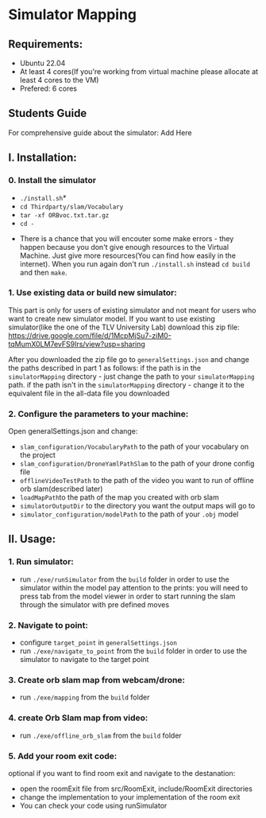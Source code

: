 # Simulator Mapping

## Requirements:

- Ubuntu 22.04
- At least 4 cores(If you're working from virtual machine please allocate at least 4 cores to the VM)
- Prefered: 6 cores

## Students Guide

For comprehensive guide about the simulator: 
Add Here

## I. Installation:

### 0. Install the simulator
- `./install.sh`*
- `cd Thirdparty/slam/Vocabulary`
- `tar -xf ORBvoc.txt.tar.gz`
- `cd -`

* There is a chance that you will encouter some make errors - they happen because you don't give enough resources to the Virtual Machine. Just give more resources(You can find how easily in the internet). When you run again don't run `./install.sh` instead `cd build` and then `make`.

### 1. Use existing data or build new simulator:
This part is only for users of existing simulator and not meant for users who want to create new simulator model.
If you want to use existing simulator(like the one of the TLV University Lab) download this zip file:
https://drive.google.com/file/d/1McpMjSu7-ziM0-tqMumX0LM7evFS9Irs/view?usp=sharing

After you downloaded the zip file go to `generalSettings.json` and change the paths described in part 1 as follows:
if the path is in the `simulatorMapping` directory - just change the path to your `simulatorMapping` path.
if the path isn't in the `simulatorMapping` directory - change it to the equivalent file in the all-data file you downloaded

### 2. Configure the parameters to your machine:
Open generalSettings.json and change:
- `slam_configuration/VocabularyPath` to the path of your vocabulary on the project
- `slam_configuration/DroneYamlPathSlam` to the path of your drone config file
- `offlineVideoTestPath` to the path of the video you want to run of offline orb slam(described later)
- `loadMapPath`to the path of the map you created with orb slam
- `simulatorOutputDir` to the directory you want the output maps will go to
- `simulator_configuration/modelPath` to the path of your `.obj` model


## II. Usage:
### 1. Run simulator:
- run `./exe/runSimulator` from the `build` folder in order to use the simulator within the model
pay attention to the prints:
you will need to press tab from the model viewer in order to start running the slam through the simulator with pre defined moves

### 2. Navigate to point:
- configure `target_point` in `generalSettings.json`
- run `./exe/navigate_to_point` from the `build` folder in order to use the simulator to navigate to the target point
### 3. Create orb slam map from webcam/drone:
- run `./exe/mapping` from the `build` folder

### 4. create Orb Slam map from video:
- run `./exe/offline_orb_slam` from the `build` folder

### 5. Add your room exit code:
optional if you want to find room exit and navigate to the destanation:
- open the roomExit file from src/RoomExit, include/RoomExit directories
- change the implementation to your implementation of the room exit
- You can check your code using runSimulator
